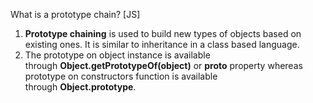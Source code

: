 What is a prototype chain? [JS]



1. **Prototype chaining** is used to build new types of objects based on existing ones. It is similar to inheritance in a class based language.
2. The prototype on object instance is available through **Object.getPrototypeOf(object)** or **__proto__** property whereas prototype on constructors function is available through **Object.prototype**.
